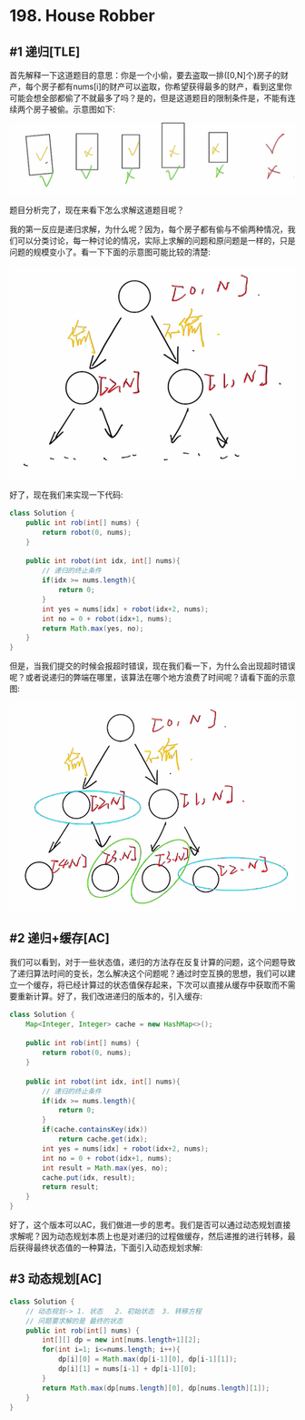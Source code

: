 # 198. House Robber

## #1 递归[TLE]

首先解释一下这道题目的意思：你是一个小偷，要去盗取一排([0,N]个)房子的财产，每个房子都有nums[i]的财产可以盗取，你希望获得最多的财产，看到这里你可能会想全部都偷了不就最多了吗？是的，但是这道题目的限制条件是，不能有连续两个房子被偷。示意图如下:

![题目解释](image/题目解释.png)

题目分析完了，现在来看下怎么求解这道题目呢？

我的第一反应是递归求解，为什么呢？因为，每个房子都有偷与不偷两种情况，我们可以分类讨论，每一种讨论的情况，实际上求解的问题和原问题是一样的，只是问题的规模变小了。看一下下面的示意图可能比较的清楚:

![递归求解](image/递归求解.png)

好了，现在我们来实现一下代码:

```java
class Solution {
    public int rob(int[] nums) {
        return robot(0, nums);
    }
    
    public int robot(int idx, int[] nums){
        // 递归的终止条件
        if(idx >= nums.length){
            return 0;
        }
        int yes = nums[idx] + robot(idx+2, nums);
        int no = 0 + robot(idx+1, nums);
        return Math.max(yes, no);
    }
}
```

但是，当我们提交的时候会报超时错误，现在我们看一下，为什么会出现超时错误呢？或者说递归的弊端在哪里，该算法在哪个地方浪费了时间呢？请看下面的示意图:

![递归弊端分析](image/递归弊端分析.png)

## #2 递归+缓存[AC]

我们可以看到，对于一些状态值，递归的方法存在反复计算的问题，这个问题导致了递归算法时间的变长，怎么解决这个问题呢？通过时空互换的思想，我们可以建立一个缓存，将已经计算过的状态值保存起来，下次可以直接从缓存中获取而不需要重新计算。好了，我们改进递归的版本的，引入缓存:

```java
class Solution {
    Map<Integer, Integer> cache = new HashMap<>();
    
    public int rob(int[] nums) {
        return robot(0, nums);
    }
    
    public int robot(int idx, int[] nums){
        // 递归的终止条件
        if(idx >= nums.length){
            return 0;
        }
        if(cache.containsKey(idx))
            return cache.get(idx);
        int yes = nums[idx] + robot(idx+2, nums);
        int no = 0 + robot(idx+1, nums);
        int result = Math.max(yes, no);
        cache.put(idx, result);
        return result;
    }
}
```

好了，这个版本可以AC，我们做进一步的思考。我们是否可以通过动态规划直接求解呢？因为动态规划本质上也是对递归的过程做缓存，然后递推的进行转移，最后获得最终状态值的一种算法，下面引入动态规划求解:

## #3 动态规划[AC]

```java
class Solution {
    // 动态规划-> 1. 状态   2. 初始状态  3. 转移方程
    // 问题要求解的是 最终的状态
    public int rob(int[] nums) {
        int[][] dp = new int[nums.length+1][2];
        for(int i=1; i<=nums.length; i++){
            dp[i][0] = Math.max(dp[i-1][0], dp[i-1][1]);
            dp[i][1] = nums[i-1] + dp[i-1][0];
        }
        return Math.max(dp[nums.length][0], dp[nums.length][1]);
    }
}
```

